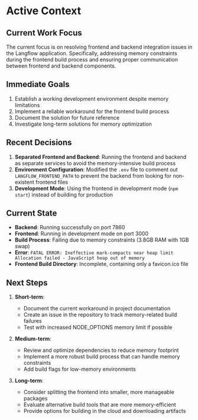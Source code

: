 # Active Context

## Current Work Focus
The current focus is on resolving frontend and backend integration issues in the Langflow application. Specifically, addressing memory constraints during the frontend build process and ensuring proper communication between frontend and backend components.

## Immediate Goals
1. Establish a working development environment despite memory limitations
2. Implement a reliable workaround for the frontend build process
3. Document the solution for future reference
4. Investigate long-term solutions for memory optimization

## Recent Decisions
1. **Separated Frontend and Backend**: Running the frontend and backend as separate services to avoid the memory-intensive build process
2. **Environment Configuration**: Modified the `.env` file to comment out `LANGFLOW_FRONTEND_PATH` to prevent the backend from looking for non-existent frontend files
3. **Development Mode**: Using the frontend in development mode (`npm start`) instead of building for production

## Current State
- **Backend**: Running successfully on port 7860
- **Frontend**: Running in development mode on port 3000
- **Build Process**: Failing due to memory constraints (3.8GB RAM with 1GB swap)
- **Error**: `FATAL ERROR: Ineffective mark-compacts near heap limit Allocation failed - JavaScript heap out of memory`
- **Frontend Build Directory**: Incomplete, containing only a favicon.ico file

## Next Steps
1. **Short-term**:
   - Document the current workaround in project documentation
   - Create an issue in the repository to track memory-related build failures
   - Test with increased NODE_OPTIONS memory limit if possible

2. **Medium-term**:
   - Review and optimize dependencies to reduce memory footprint
   - Implement a more robust build process that can handle memory constraints
   - Add build flags for low-memory environments

3. **Long-term**:
   - Consider splitting the frontend into smaller, more manageable packages
   - Evaluate alternative build tools that are more memory-efficient
   - Provide options for building in the cloud and downloading artifacts
